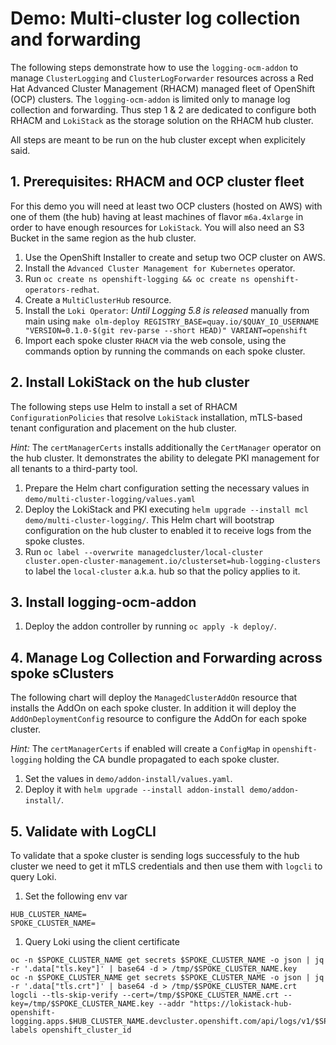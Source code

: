 # Demo: Multi-cluster log collection and forwarding

The following steps demonstrate how to use the `logging-ocm-addon` to manage `ClusterLogging` and `ClusterLogForwarder` resources across a Red Hat Advanced Cluster Management (RHACM) managed fleet of OpenShift (OCP) clusters. The `logging-ocm-addon` is limited only to manage log collection and forwarding. Thus step 1 & 2 are dedicated to configure both RHACM and `LokiStack` as the storage solution on the RHACM hub cluster.

All steps are meant to be run on the hub cluster except when explicitely said.

## 1. Prerequisites: RHACM and OCP cluster fleet

For this demo you will need at least two OCP clusters (hosted on AWS) with one of them (the hub) having at least machines of flavor `m6a.4xlarge` in order to have enough resources for `LokiStack`. You will also need an S3 Bucket in the same region as the hub cluster.
 
1. Use the OpenShift Installer to create and setup two OCP cluster on AWS.
1. Install the `Advanced Cluster Management for Kubernetes` operator.
1. Run `oc create ns openshift-logging && oc create ns openshift-operators-redhat`.
1. Create a `MultiClusterHub` resource.
1. Install the `Loki Operator`: *Until Logging 5.8 is released* manually from main using `make olm-deploy REGISTRY_BASE=quay.io/$QUAY_IO_USERNAME "VERSION=0.1.0-$(git rev-parse --short HEAD)" VARIANT=openshift`
1. Import each spoke cluster `RHACM` via the web console, using the commands option by running the commands on each spoke cluster.

## 2. Install LokiStack on the hub cluster

The following steps use Helm to install a set of RHACM `ConfigurationPolicies` that resolve `LokiStack` installation, mTLS-based tenant configuration and placement on the hub cluster. 

_Hint:_ The `certManagerCerts` installs additionally the `CertManager` operator on the hub cluster. It demonstrates the ability to delegate PKI management for all tenants to a third-party tool.

1. Prepare the Helm chart configuration setting the necessary values in `demo/multi-cluster-logging/values.yaml`
1. Deploy the LokiStack and PKI executing `helm upgrade --install mcl demo/multi-cluster-logging/`. This Helm chart will bootstrap configuration on the hub cluster to enabled it to receive logs from the spoke clustes.
1. Run `oc label --overwrite managedcluster/local-cluster cluster.open-cluster-management.io/clusterset=hub-logging-clusters` to label the `local-cluster` a.k.a. hub so that the policy applies to it.

## 3. Install logging-ocm-addon

1. Deploy the addon controller by running `oc apply -k deploy/`.

## 4. Manage Log Collection and Forwarding across spoke sClusters

The following chart will deploy the `ManagedClusterAddOn` resource that installs the AddOn on each spoke cluster. In addition it will deploy the `AddOnDeploymentConfig` resource to configure the AddOn for each spoke cluster. 

_Hint:_ The `certManagerCerts` if enabled will create a `ConfigMap` in `openshift-logging` holding the CA bundle propagated to each spoke cluster.

1. Set the values in `demo/addon-install/values.yaml`.
1. Deploy it with `helm upgrade --install addon-install demo/addon-install/`. 

## 5. Validate with LogCLI

To validate that a spoke cluster is sending logs successfuly to the hub cluster we need to get it mTLS credentials and then use them with `logcli` to query Loki.
1. Set the following env var
```shell
HUB_CLUSTER_NAME=
SPOKE_CLUSTER_NAME=
```
1. Query Loki using the client certificate
```shell
oc -n $SPOKE_CLUSTER_NAME get secrets $SPOKE_CLUSTER_NAME -o json | jq -r '.data["tls.key"]' | base64 -d > /tmp/$SPOKE_CLUSTER_NAME.key
oc -n $SPOKE_CLUSTER_NAME get secrets $SPOKE_CLUSTER_NAME -o json | jq -r '.data["tls.crt"]' | base64 -d > /tmp/$SPOKE_CLUSTER_NAME.crt
logcli --tls-skip-verify --cert=/tmp/$SPOKE_CLUSTER_NAME.crt --key=/tmp/$SPOKE_CLUSTER_NAME.key --addr "https://lokistack-hub-openshift-logging.apps.$HUB_CLUSTER_NAME.devcluster.openshift.com/api/logs/v1/$SPOKE_CLUSTER_NAME" labels openshift_cluster_id
```